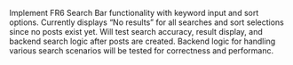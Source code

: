 Implement FR6 Search Bar functionality with keyword input and sort options.
Currently displays “No results” for all searches and sort selections since no posts exist yet.
Will test search accuracy, result display, and backend search logic after posts are created.
Backend logic for handling various search scenarios will be tested for correctness and performanc.


